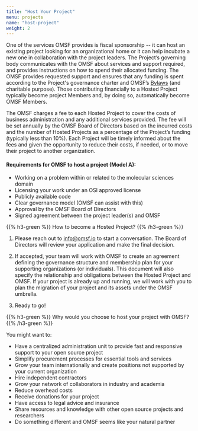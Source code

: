 ```yaml
---
title: "Host Your Project"
menu: projects
name: "host-project"
weight: 2
---
```



One of the services OMSF provides is fiscal sponsorship -- it can host an existing project looking for an organizational home or it can help incubate a new one in collaboration with the project leaders. The Project’s governing body communicates with the OMSF about services and support required, and provides instructions on how to spend their allocated funding. The OMSF provides requested support and ensures that any funding is spent according to the Project's governance charter and OMSF’s [Bylaws](/bylaws) (and charitable purpose). Those contributing financially to a Hosted Project typically become project Members and, by doing so, automatically become OMSF Members.

The OMSF charges a fee to each Hosted Project to cover the costs of business administration and any additional services provided. The fee will be set annually by the OMSF Board of Directors based on the incurred costs and the number of Hosted Projects as a percentage of the Project’s funding (typically less than 10%). Each Project will be timely informed about the fees and given the opportunity to reduce their costs, if needed, or to move their project to another organization.

#### Requirements for OMSF to host a project (Model A):
- Working on a problem within or related to the molecular sciences domain
- Licensing your work under an OSI approved license
- Publicly available code
- Clear governance model (OMSF can assist with this)
- Approval by the OMSF Board of Directors
- Signed agreement between the project leader(s) and OMSF


{{% h3-green %}}
How to become a Hosted Project?
{{% /h3-green %}}
1. Please reach out to info@omsf.io to start a conversation. The Board of Directors will review your application and make the final decision.

2. If accepted, your team will work with OMSF to create an agreement defining the governance structure and membership plan for your supporting organizations (or individuals). This document will also specify the relationship and obligations between the Hosted Project and OMSF. If your project is already up and running, we will work with you to plan the migration of your project and its assets under the OMSF umbrella.

3. Ready to go!


{{% h3-green %}}
Why would you choose to host your project with OMSF?
{{% /h3-green %}}

You might want to:

- Have a centralized administration unit to provide fast and responsive support to your open source project
- Simplify procurement processes for essential tools and services
- Grow your team internationally and create positions not supported by your current organization
- Hire independent contractors
- Grow your network of collaborators in industry and academia
- Reduce overhead costs
- Receive donations for your project
- Have access to legal advice and insurance
- Share resources and knowledge with other open source projects and researchers
- Do something different and OMSF seems like your natural partner
